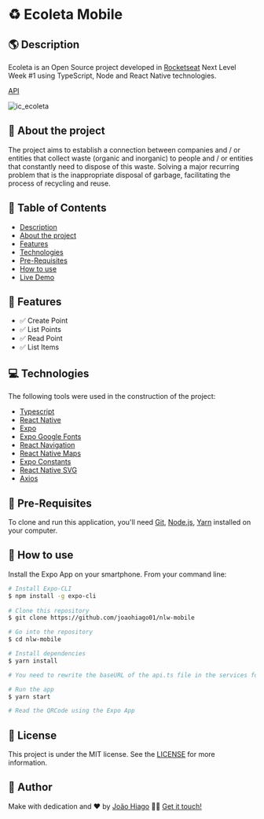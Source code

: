 # :recycle: Ecoleta Mobile

## :earth_americas: Description

Ecoleta is an Open Source project developed in [Rocketseat](https://rocketseat.com.br/) Next Level Week #1 using TypeScript, Node and React Native technologies. 

[API](https://github.com/joaohiago01/nlw-server)

![ic_ecoleta](https://user-images.githubusercontent.com/38081852/84095189-04178580-a9d5-11ea-9496-9ec6f6a282e5.png)

## :sunflower: About the project

The project aims to establish a connection between companies and / or entities that collect waste (organic and inorganic) to people and / or entities that constantly need to dispose of this waste. Solving a major recurring problem that is the inappropriate disposal of garbage, facilitating the process of recycling and reuse.

## :pushpin: Table of Contents

<!--ts-->
   * [Description](#deciduous_tree-description)
   * [About the project](#sunflower-about-the-project)
   * [Features](#key-features)
   * [Technologies](#computer-technologies)
   * [Pre-Requisites](#scroll-pre-requisites)
   * [How to use](#construction_worker-how-to-use)
   * [Live Demo](#top-live-demo)
<!--te-->

## :key: Features

- :white_check_mark: Create Point
- :white_check_mark: List Points
- :white_check_mark: Read Point
- :white_check_mark: List Items

## :computer: Technologies

The following tools were used in the construction of the project:

- [Typescript](https://www.typescriptlang.org/)
- [React Native](https://reactnative.dev/docs/getting-started)
- [Expo](https://expo.io/)
- [Expo Google Fonts](https://github.com/expo/google-fonts)
- [React Navigation](https://reactnavigation.org/)
- [React Native Maps](https://github.com/react-native-community/react-native-maps)
- [Expo Constants](https://docs.expo.io/versions/latest/sdk/constants/)
- [React Native SVG](https://github.com/react-native-community/react-native-svg)
- [Axios](https://github.com/axios/axios)

## :scroll: Pre-Requisites

To clone and run this application, you'll need [Git](https://git-scm.com/), [Node.js](https://nodejs.org/en/), [Yarn](https://yarnpkg.com/) installed on your computer.

## :construction_worker: How to use

Install the Expo App on your smartphone.
From your command line:

```bash
# Install Expo-CLI
$ npm install -g expo-cli
 
# Clone this repository
$ git clone https://github.com/joaohiago01/nlw-mobile

# Go into the repository
$ cd nlw-mobile

# Install dependencies
$ yarn install

# You need to rewrite the baseURL of the api.ts file in the services folder according to your machine's IP.

# Run the app
$ yarn start

# Read the QRCode using the Expo App
```

## :closed_book: License

This project is under the MIT license. See the [LICENSE](https://github.com/joaohiago01/nlw-mobile/blob/master/LICENSE) for more information.

## :rocket: Author

Make with dedication and ❤️ by [João Hiago](https://github.com/joaohiago01) 👋🏽 [Get it touch!](https://www.linkedin.com/in/joaohiago/)
